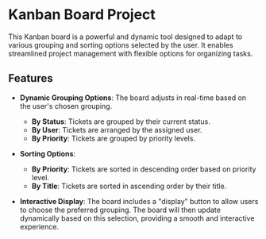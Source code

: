 # Kanban Board Project

This Kanban board is a powerful and dynamic tool designed to adapt to various grouping and sorting options selected by the user. It enables streamlined project management with flexible options for organizing tasks.

## Features

- **Dynamic Grouping Options**: The board adjusts in real-time based on the user's chosen grouping.
    - **By Status**: Tickets are grouped by their current status.
    - **By User**: Tickets are arranged by the assigned user.
    - **By Priority**: Tickets are grouped by priority levels.

- **Sorting Options**:
    - **By Priority**: Tickets are sorted in descending order based on priority level.
    - **By Title**: Tickets are sorted in ascending order by their title.

- **Interactive Display**: The board includes a "display" button to allow users to choose the preferred grouping. The board will then update dynamically based on this selection, providing a smooth and interactive experience.


